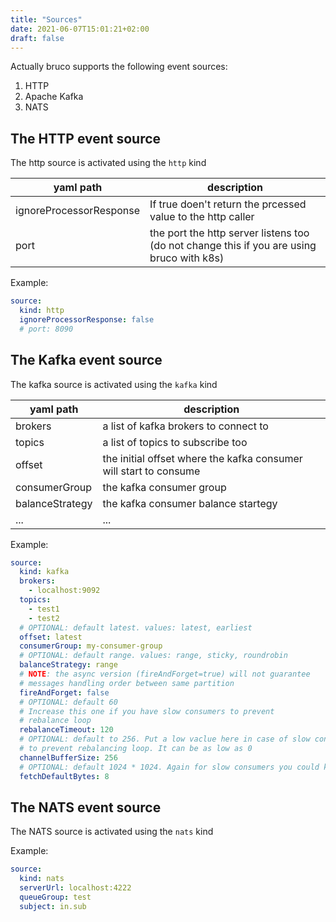 ```yaml
---
title: "Sources"
date: 2021-06-07T15:01:21+02:00
draft: false
---
```


Actually bruco supports the following event sources:

1. HTTP
2. Apache Kafka
3. NATS

## The HTTP event source

The http source is activated using the `http` kind

| yaml path | description |
| ----------- | ----------- |
| ignoreProcessorResponse | If true doen't return the prcessed value to the http caller |
| port | the port the http server listens too (do not change this if you are using bruco with k8s) |

Example:
```yaml
source:
  kind: http
  ignoreProcessorResponse: false
  # port: 8090
```

## The Kafka event source
The kafka source is activated using the `kafka` kind

| yaml path | description |
| ----------- | ----------- |
| brokers | a list of kafka brokers to connect to |
| topics | a list of topics to subscribe too |
| offset | the initial offset where the kafka consumer will start to consume |
| consumerGroup | the kafka consumer group |
| balanceStrategy | the kafka consumer balance startegy |
| ... | ... |

Example: 
```yaml
source:
  kind: kafka
  brokers:
    - localhost:9092
  topics:
    - test1
    - test2
  # OPTIONAL: default latest. values: latest, earliest
  offset: latest
  consumerGroup: my-consumer-group
  # OPTIONAL: default range. values: range, sticky, roundrobin
  balanceStrategy: range
  # NOTE: the async version (fireAndForget=true) will not guarantee
  # messages handling order between same partition
  fireAndForget: false
  # OPTIONAL: default 60
  # Increase this one if you have slow consumers to prevent
  # rebalance loop
  rebalanceTimeout: 120
  # OPTIONAL: default to 256. Put a low vaclue here in case of slow consumers
  # to prevent rebalancing loop. It can be as low as 0
  channelBufferSize: 256
  # OPTIONAL: default 1024 * 1024. Again for slow consumers you could keep this low
  fetchDefaultBytes: 8
```

## The NATS event source
The NATS source is activated using the `nats` kind

Example:
```yaml
source:
  kind: nats
  serverUrl: localhost:4222
  queueGroup: test
  subject: in.sub
```